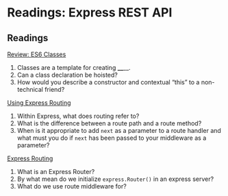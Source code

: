 Readings: Express REST API
==========================

Readings
--------

[Review: ES6 Classes](https://developer.mozilla.org/en-US/docs/Web/JavaScript/Reference/Classes)

1. Classes are a template for creating **\_\_**\_\_.
2. Can a class declaration be hoisted?
3. How would you describe a constructor and contextual “this” to a non-technical friend?

[Using Express Routing](https://expressjs.com/en/guide/routing.html)

1. Within Express, what does routing refer to?
2. What is the difference between a route path and a route method?
3. When is it appropriate to add `next` as a parameter to a route handler and what must you do if `next` has been passed to your middleware as a parameter?

[Express Routing](https://scotch.io/tutorials/learn-to-use-the-new-router-in-expressjs-4)

1. What is an Express Router?
2. By what mean do we initialize `express.Router()` in an express server?
3. What do we use route middleware for?
